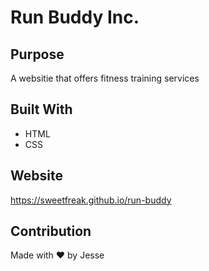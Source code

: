 # Run Buddy Inc.

## Purpose
A websitie that offers fitness training services

## Built With
* HTML
* CSS

## Website
https://sweetfreak.github.io/run-buddy

## Contribution
Made with ❤️ by Jesse
